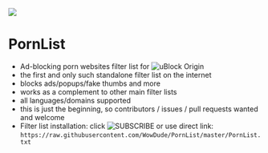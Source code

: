 ![](https://i.imgur.com/SIHjVBk.png)

# PornList

- Ad-blocking porn websites filter list for ![uBlock Origin](https://github.com/gorhill/uBlock)
- the first and only such standalone filter list on the internet
- blocks ads/popups/fake thumbs and more
- works as a complement to other main filter lists
- all languages/domains supported
- this is just the beginning, so contributors / issues / pull requests wanted and welcome
- Filter list installation: click ![SUBSCRIBE](https://subscribe.adblockplus.org/?location=https://raw.githubusercontent.com/WowDude/PornList/master/PornList.txt&title=PornList) or use direct link:
`https://raw.githubusercontent.com/WowDude/PornList/master/PornList.txt`